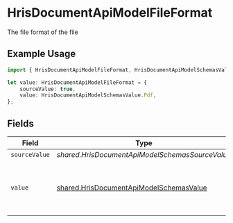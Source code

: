 # HrisDocumentApiModelFileFormat

The file format of the file

## Example Usage

```typescript
import { HrisDocumentApiModelFileFormat, HrisDocumentApiModelSchemasValue } from "@stackone/stackone-client-ts/sdk/models/shared";

let value: HrisDocumentApiModelFileFormat = {
    sourceValue: true,
    value: HrisDocumentApiModelSchemasValue.Pdf,
};
```

## Fields

| Field                                                                                                     | Type                                                                                                      | Required                                                                                                  | Description                                                                                               | Example                                                                                                   |
| --------------------------------------------------------------------------------------------------------- | --------------------------------------------------------------------------------------------------------- | --------------------------------------------------------------------------------------------------------- | --------------------------------------------------------------------------------------------------------- | --------------------------------------------------------------------------------------------------------- |
| `sourceValue`                                                                                             | *shared.HrisDocumentApiModelSchemasSourceValue*                                                           | :heavy_minus_sign:                                                                                        | N/A                                                                                                       | abc                                                                                                       |
| `value`                                                                                                   | [shared.HrisDocumentApiModelSchemasValue](../../../sdk/models/shared/hrisdocumentapimodelschemasvalue.md) | :heavy_minus_sign:                                                                                        | The file format of the file, expressed as a file extension                                                | pdf                                                                                                       |